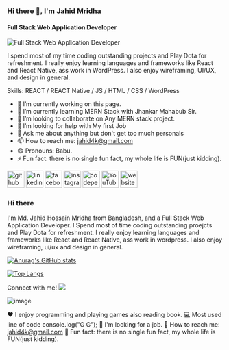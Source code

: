 ### Hi there 👋, I'm Jahid Mridha
#### Full Stack Web Application Developer
![Full Stack Web Application Developer](https://scontent.fdac31-1.fna.fbcdn.net/v/t1.6435-9/s960x960/201074649_4005435299572996_2147733011759209056_n.jpg?_nc_cat=111&ccb=1-5&_nc_sid=e3f864&_nc_eui2=AeGrODBAMY6kMwC89QzWRYNyBv6Sw_349sQG_pLD_fj2xFPvggwcYeT5Dq7x00hCWan6wtUnpl-2cx6wutrKZGtH&_nc_ohc=zlZTTlIFm3MAX_yi6x3&_nc_ht=scontent.fdac31-1.fna&oh=d62ba221ff1a6867be73c1dc311782dc&oe=61644641)

I spend most of my time coding outstanding projects and Play Dota for refreshment. I really enjoy learning languages and frameworks like React and React Native, ass work in WordPress. I also enjoy wireframing, UI/UX, and design in general. 

Skills: REACT / REACT Native / JS / HTML / CSS / WordPress

- 🔭 I’m currently working on this page. 
- 🌱 I’m currently learning MERN Stack with Jhankar Mahabub Sir. 
- 👯 I’m looking to collaborate on Any MERN stack project. 
- 🤔 I’m looking for help with My first Job 
- 💬 Ask me about anything but don't get too much personals 
- 📫 How to reach me: jahid4k@gmail.com 
- 😄 Pronouns: Babu. 
- ⚡ Fun fact: there is no single fun fact, my whole life is FUN(just kidding). 


[<img src='https://cdn.jsdelivr.net/npm/simple-icons@3.0.1/icons/github.svg' alt='github' height='40'>](https://github.com/https://github.com/Mehdi39)  [<img src='https://cdn.jsdelivr.net/npm/simple-icons@3.0.1/icons/linkedin.svg' alt='linkedin' height='40'>](https://www.linkedin.com/in/https://www.linkedin.com/in/hasan-mehdi-98472277//)  [<img src='https://cdn.jsdelivr.net/npm/simple-icons@3.0.1/icons/facebook.svg' alt='facebook' height='40'>](https://www.facebook.com/https://www.facebook.com/hasanmehdi9371)  [<img src='https://cdn.jsdelivr.net/npm/simple-icons@3.0.1/icons/instagram.svg' alt='instagram' height='40'>](https://www.instagram.com/https://www.instagram.com/jahid4k//)  [<img src='https://cdn.jsdelivr.net/npm/simple-icons@3.0.1/icons/codepen.svg' alt='codepen' height='40'>](https://codepen.io/https://codepen.io/mehdi39)  [<img src='https://cdn.jsdelivr.net/npm/simple-icons@3.0.1/icons/youtube.svg' alt='YouTube' height='40'>](https://www.youtube.com/channel/https://www.youtube.com/channel/UCfmY-Nq4DbAOph_87QCouPQ)  [<img src='https://cdn.jsdelivr.net/npm/simple-icons@3.0.1/icons/icloud.svg' alt='website' height='40'>](https://mrmridha.xyz/)  






### Hi there

I'm Md. Jahid Hossain Mridha from Bangladesh, and a Full Stack Web Application Developer. I Spend most of time coding outstanding proejcts and Play Dota for refreshment. I really enjoy learning languages and frameworks like React and React Native, ass work in wordpress. I also enjoy wireframing, ui/ux and design in general. 

[![Anurag's GitHub stats](https://github-readme-stats.vercel.app/api?username=Mehdi39)](https://github.com/anuraghazra/github-readme-stats)

[![Top Langs](https://github-readme-stats.vercel.app/api/top-langs/?username=anuraghazra&layout=compact)](https://github.com/anuraghazra/github-readme-stats)


Connect with me!
<img src="{https://img.shields.io/badge/Facebook-1877F2?style=for-the-badge&logo=facebook&logoColor=white}" />

![image]({https://img.shields.io/badge/Facebook-1877F2?style=for-the-badge&logo=facebook&logoColor=white})

❤️ I enjoy programming and playing games also reading book.
💻 Most used line of code console.log("G G");
🤔 I'm looking for a job.
📠 How to reach me: jahid4k@gmail.com
🌠 Fun fact: there is no single fun fact, my whole life is FUN(just kidding).
